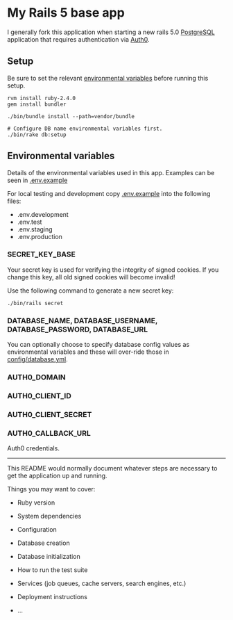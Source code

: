 # My Rails 5 base app

I generally fork this application when starting a new rails 5.0
[PostgreSQL](https://www.postgresql.org/) application
that requires authentication via [Auth0](https://auth0.com/).

## Setup

Be sure to set the relevant [environmental variables](#env-vars) before running this setup.

```shell
rvm install ruby-2.4.0
gem install bundler

./bin/bundle install --path=vendor/bundle

# Configure DB name environmental variables first.
./bin/rake db:setup
```

## <a name="env-vars"></a>Environmental variables

Details of the environmental variables used in this app. Examples can be seen in [.env.example](.env.example)

For local testing and development copy [.env.example](.env.example) into the following files:

* .env.development
* .env.test
* .env.staging
* .env.production


### SECRET_KEY_BASE

Your secret key is used for verifying the integrity of signed cookies.
If you change this key, all old signed cookies will become invalid!

Use the following command to generate a new secret key:

```shell 
./bin/rails secret 
``` 

### DATABASE_NAME, DATABASE_USERNAME, DATABASE_PASSWORD, DATABASE_URL

You can optionally choose to specify database config values as environmental variables
and these will over-ride those in [config/database.yml](config/database.yml).


### AUTH0_DOMAIN
### AUTH0_CLIENT_ID
### AUTH0_CLIENT_SECRET
### AUTH0_CALLBACK_URL

Auth0 credentials.

---

This README would normally document whatever steps are necessary to get the
application up and running.

Things you may want to cover:

* Ruby version

* System dependencies

* Configuration

* Database creation

* Database initialization

* How to run the test suite

* Services (job queues, cache servers, search engines, etc.)

* Deployment instructions

* ...
